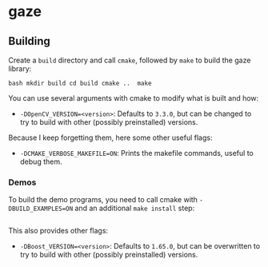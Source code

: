 # gaze

## Building

Create a `build` directory and call `cmake`, followed by `make` to build the
gaze library:

```bash mkdir build cd build cmake ..  make ```

You can use several arguments with cmake to modify what is built and how:

- `-DOpenCV_VERSION=<version>`: Defaults to `3.3.0`, but can be changed to try
  to build with other (possibly preinstalled) versions.

Because I keep forgetting them, here some other useful flags:

- `-DCMAKE_VERBOSE_MAKEFILE=ON`: Prints the makefile commands, useful to debug
  them.


### Demos

To build the demo programs, you need to call cmake with `-DBUILD_EXAMPLES=ON`
and an additional `make install` step:

```bash mkdir build cd build cmake -DBUILD_EXAMPLES=ON ..  make make install
```

This also provides other flags:

- `-DBoost_VERSION=<version>`: Defaults to `1.65.0`, but can be overwritten to
  try to build with other (possibly preinstalled) versions.
